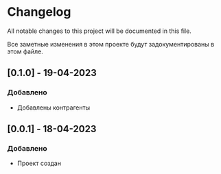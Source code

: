 # Changelog
All notable changes to this project will be documented in this file.

Все заметные изменения в этом проекте будут задокументированы в этом файле.

## [0.1.0] - 19-04-2023
### Добавлено
- Добавлены контрагенты

## [0.0.1] - 18-04-2023
### Добавлено
- Проект создан

